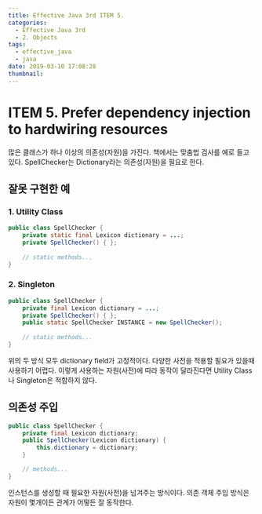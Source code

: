 ```yaml
---
title: Effective Java 3rd ITEM 5.
categories:
  - Effective Java 3rd
  - 2. Objects
tags:
  - effective_java
  - java
date: 2019-03-10 17:08:28
thumbnail:
---
```


# ITEM 5. Prefer dependency injection to hardwiring resources
많은 클래스가 하나 이상의 의존성(자원)을 가진다. 책에서는 맞춤법 검사를 예로 들고 있다.
SpellChecker는 Dictionary라는 의존성(자원)을 필요로 한다.

## 잘못 구현한 예
### 1. Utility Class
```java
public class SpellChecker {
    private static final Lexicon dictionary = ...;
    private SpellChecker() { };
   
    // static methods...
}
```

### 2. Singleton
```java
public class SpellChecker {
    private final Lexicon dictionary = ...;
    private SpellChecker() { };
    public static SpellChecker INSTANCE = new SpellChecker();
   
    // static methods...
}
```

위의 두 방식 모두 dictionary field가 고정적이다. 
다양한 사전을 적용할 필요가 있을때 사용하기 어렵다.
이렇게 사용하는 자원(사전)에 따라 동작이 달라진다면 Utility Class나 Singleton은 적합하지 않다.
<br/>

## 의존성 주입
```java
public class SpellChecker {
    private final Lexicon dictionary;
    public SpellChecker(Lexicon dictionary) {
        this.dictionary = dictionary;
    }

    // methods...
}
```
인스턴스를 생성할 때 필요한 자원(사전)을 넘겨주는 방식이다.
의존 객체 주입 방식은 자원이 몇개이든 관계가 어떻든 잘 동작한다. 
